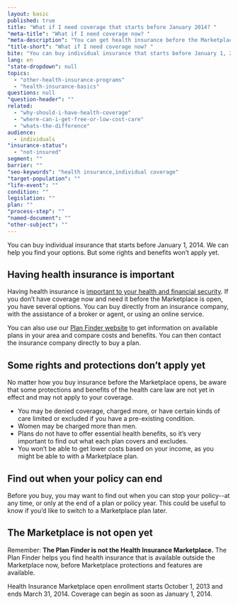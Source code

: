 ```yaml
---
layout: basic
published: true
title: "What if I need coverage that starts before January 2014? "
"meta-title": "What if I need coverage now? "
"meta-description": "You can get health insurance before the Marketplace opens, but some rights and protections won't apply"
"title-short": "What if I need coverage now? "
bite: "You can buy individual insurance that starts before January 1, 2014. We can help you find your options. But some rights and benefits won’t apply yet.   "
lang: en
"state-dropdown": null
topics: 
  - "other-health-insurance-programs"
  - "health-insurance-basics"
questions: null
"question-header": ""
related: 
  - "why-should-i-have-health-coverage"
  - "where-can-i-get-free-or-low-cost-care"
  - "whats-the-difference"
audience: 
  - individuals
"insurance-status": 
  - "not-insured"
segment: ""
barrier: ""
"seo-keywords": "health insurance,individual coverage"
"target-population": ""
"life-event": ""
condition: ""
legislation: ""
plan: ""
"process-step": ""
"named-document": ""
"other-subject": ""
---
```


You can buy individual insurance that starts before January 1, 2014. We can help you find your options. But some rights and benefits won’t apply yet.   

## Having health insurance is important

Having health insurance is [important to your health and financial security](/why-should-i-have-health-coverage). If you don’t have coverage now and need it before the Marketplace is open, you have several options.
You can buy directly from an insurance company, with the assistance of a broker or agent, or using an online service.

You can also use our [Plan Finder website](http://finder.healthcare.gov) to get information on available plans in your area and compare costs and benefits. You can then contact the insurance company directly to buy a plan.

## Some rights and protections don’t apply yet

No matter how you buy insurance before the Marketplace opens, be aware that some protections and benefits of the health care law are not yet in effect and may not apply to your coverage.

* You may be denied coverage, charged more, or have certain kinds of care limited or excluded if you have a pre-existing condition.
* Women may be charged more than men. 
* Plans do not have to offer essential health benefits, so it’s very important to find out what each plan covers and excludes.
* You won’t be able to get lower costs based on your income, as you might be able to with a Marketplace plan.

## Find out when your policy can end

Before you buy, you may want to find out when you can stop your policy--at any time, or only at the end of a plan or policy year. This could be useful to know if you’d like to switch to a Marketplace plan later.

## The Marketplace is not open yet

Remember: **The Plan Finder is not the Health Insurance Marketplace.** The Plan Finder helps you find health insurance that is available outside the Marketplace now, before Marketplace protections and features are available.

Health Insurance Marketplace open enrollment starts October 1, 2013 and ends March 31, 2014. Coverage can begin as soon as January 1, 2014.
